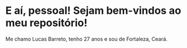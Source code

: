 # E aí, pessoal! Sejam bem-vindos ao meu repositório!

Me chamo Lucas Barreto, tenho 27 anos e sou de Fortaleza, Ceará.



